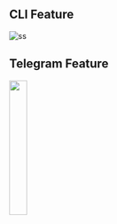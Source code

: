 ## CLI Feature
![ss](https://user-images.githubusercontent.com/77542170/110804359-b0630100-82b2-11eb-94ad-52581b046750.png)
## Telegram Feature
<img src="https://user-images.githubusercontent.com/77542170/110803175-8230f180-82b1-11eb-873c-28917a4f8837.jpg" width="25%" height="25%"> 
